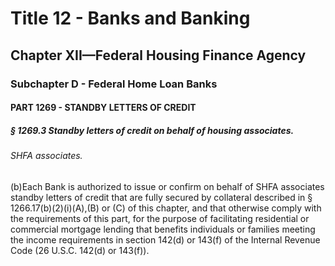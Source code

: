 
# Title 12 - Banks and Banking
## Chapter XII—Federal Housing Finance Agency
### Subchapter D - Federal Home Loan Banks
#### PART 1269 - STANDBY LETTERS OF CREDIT
##### § 1269.3 Standby letters of credit on behalf of housing associates.
###### SHFA associates.

(b)Each Bank is authorized to issue or confirm on behalf of SHFA associates standby letters of credit that are fully secured by collateral described in § 1266.17(b)(2)(i)(A),(B) or (C) of this chapter, and that otherwise comply with the requirements of this part, for the purpose of facilitating residential or commercial mortgage lending that benefits individuals or families meeting the income requirements in section 142(d) or 143(f) of the Internal Revenue Code (26 U.S.C. 142(d) or 143(f)).
